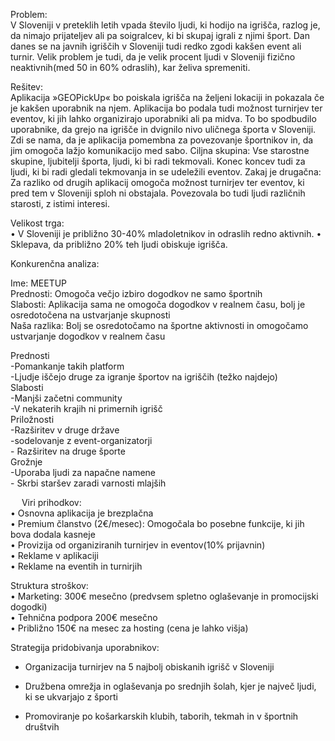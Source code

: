 Problem:  
V Sloveniji v preteklih letih vpada število ljudi, ki hodijo na igrišča, razlog je, da nimajo prijateljev ali pa soigralcev, ki bi skupaj igrali z njimi šport. Dan danes se na javnih igriščih v Sloveniji tudi redko zgodi kakšen event ali turnir. Velik problem je tudi, da je velik procent ljudi v Sloveniji fizično neaktivnih(med 50 in 60% odraslih), kar želiva spremeniti.

Rešitev:  
Aplikacija »GEOPickUp« bo poiskala igrišča na željeni lokaciji in pokazala če je kakšen uporabnik na njem. Aplikacija bo podala tudi možnost turnirjev ter eventov, ki jih lahko organizirajo uporabniki ali pa midva. To bo spodbudilo uporabnike, da grejo na igrišče in dvignilo nivo uličnega športa v Sloveniji. Zdi se nama, da je aplikacija pomembna za povezovanje športnikov in, da jim omogoča lažjo komunikacijo med sabo.
Ciljna skupina: Vse starostne skupine, ljubitelji športa, ljudi, ki bi radi tekmovali. Konec koncev tudi za ljudi, ki bi radi gledali tekmovanja in se udeležili eventov.
Zakaj je drugačna: Za razliko od drugih aplikacij omogoča možnost turnirjev ter eventov, ki pred tem v Sloveniji sploh ni obstajala. Povezovala bo tudi ljudi različnih starosti, z istimi interesi.

Velikost trga:  
• V Sloveniji je približno 30-40% mladoletnikov in odraslih redno aktivnih.
• Sklepava, da približno 20% teh ljudi obiskuje igrišča.

Konkurenčna analiza:  

Ime: MEETUP  
Prednosti: Omogoča večjo izbiro dogodkov ne samo športnih  
Slabosti: Aplikacija sama ne omogoča dogodkov v realnem času, bolj je osredotočena na ustvarjanje skupnosti  
Naša razlika: Bolj se osredotočamo na športne aktivnosti in omogočamo ustvarjanje dogodkov v realnem času  			
			

Prednosti  	
	-Pomankanje takih platform  
	-Ljudje iščejo druge za igranje športov na igriščih (težko najdejo)  
Slabosti  
	-Manjši začetni community  
	-V nekaterih krajih ni primernih igrišč  
Priložnosti  
	-Razširitev v druge države  
	-sodelovanje z event-organizatorji  
	- Razširitev na druge športe  
Grožnje  
	-Uporaba ljudi za napačne namene  
	- Skrbi staršev zaradi varnosti mlajših  


 
Viri prihodkov:  
• Osnovna aplikacija je brezplačna  
• Premium članstvo (2€/mesec): Omogočala bo posebne funkcije, ki jih bova dodala kasneje  
• Provizija od organiziranih turnirjev in eventov(10% prijavnin)  
• Reklame v aplikaciji  
• Reklame na eventih in turnirjih  

Struktura stroškov:  
• Marketing: 300€ mesečno (predvsem spletno oglaševanje in promocijski dogodki)  
• Tehnična podpora 200€ mesečno  
• Približno 150€ na mesec za hosting (cena je lahko višja)  

Strategija pridobivanja uporabnikov:  
-	Organizacija turnirjev na 5 najbolj obiskanih igrišč v Sloveniji  

-	Družbena omrežja in oglaševanja po srednjih šolah, kjer je največ ljudi, ki se ukvarjajo z športi  

-	Promoviranje po košarkarskih klubih, taborih, tekmah in v športnih društvih  
